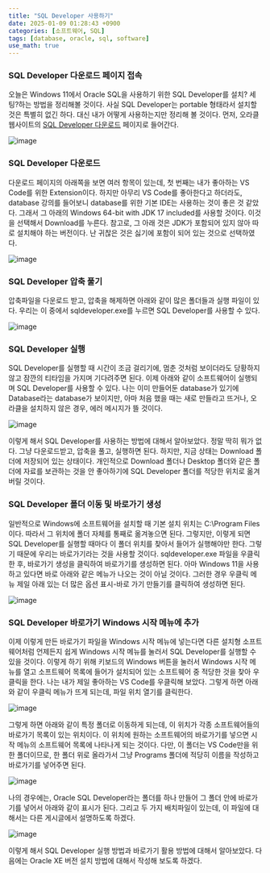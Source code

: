 ```yaml
---
title: "SQL Developer 사용하기"
date: 2025-01-09 01:28:43 +0900
categories: [소프트웨어, SQL]
tags: [database, oracle, sql, software]
use_math: true
---
```


### SQL Developer 다운로드 페이지 접속
오늘은 Windows 11에서 Oracle SQL을 사용하기 위한 SQL Developer를 설치? 세팅?하는 방법을 정리해볼 것이다. 사실 SQL Developer는 portable 형태라서 설치할 것은 특별히 없긴 하다. 대신 내가 어떻게 사용하는지만 정리해 볼 것이다. 먼저, 오라클 웹사이트의 [SQL Developer 다운로드](https://www.oracle.com/database/sqldeveloper/technologies/download/) 페이지로 들어간다.

![image](https://www.dropbox.com/scl/fi/2baoye2fnpn9ylr15qo4j/2501090001-1.jpg?rlkey=cadbozvxk46bdxwsagmw9hiwg&st=s8if2h6n&raw=1)

### SQL Developer 다운로드
다운로드 페이지의 아래쪽을 보면 여러 항목이 있는데, 첫 번째는 내가 좋아하는 VS Code를 위한 Extension이다. 하지만 아무리 VS Code를 좋아한다고 하더라도, database 강의를 들어보니 database를 위한 기본 IDE는 사용하는 것이 좋은 것 같았다. 그래서 그 아래의 Windows 64-bit with JDK 17 included를 사용할 것이다. 이것을 선택해서 Download를 누른다. 참고로, 그 아래 것은 JDK가 포함되어 있지 않아 따로 설치해야 하는 버전이다. 난 귀찮은 것은 싫기에 포함이 되어 있는 것으로 선택하였다.

![image](https://www.dropbox.com/scl/fi/n22vfhu2nslc4qiywj7ek/2501090001-2.jpg?rlkey=8ktugbixxtgtfljz78xzyv068&st=jo7kbzzt&raw=1)

### SQL Developer 압축 풀기
압축파일을 다운로드 받고, 압축을 해제하면 아래와 같이 많은 폴더들과 실행 파일이 있다. 우리는 이 중에서 sqldeveloper.exe를 누르면 SQL Developer를 사용할 수 있다.

![image](https://www.dropbox.com/scl/fi/7fzzfkaq4uhfuu3fwisxw/2501090001-3.jpg?rlkey=8hcceolb77rk8agzc5p7fg1mp&st=q1ebde78&raw=1)

### SQL Developer 실행
SQL Developer를 실행할 때 시간이 조금 걸리기에, 멈춘 것처럼 보이더라도 당황하지 않고 잠깐의 티타임을 가지며 기다려주면 된다. 이제 아래와 같이 소프트웨어이 실행되며 SQL Developer를 사용할 수 있다. 나는 이미 만들어둔 database가 있기에 Database라는 database가 보이지만, 아마 처음 했을 때는 새로 만들라고 뜨거나, 오라클을 설치하지 않은 경우, 에러 메시지가 뜰 것이다.

![image](https://www.dropbox.com/scl/fi/pin9sa6zxeq0d3igpqiy6/2501090001-4.jpg?rlkey=4b4w6vda808x3ow4lpm6qu0bz&st=srvvdhq9&raw=1)

이렇게 해서 SQL Developer를 사용하는 방법에 대해서 알아보았다. 정말 딱히 뭐가 없다. 그냥 다운로드받고, 압축을 풀고, 실행하면 된다. 하지만, 지금 상태는 Download 폴더에 저장되어 있는 상태이다. 개인적으로 Download 폴더나 Desktop 폴더와 같은 폴더에 자료를 보관하는 것을 안 좋아하기에 SQL Developer 폴더를 적당한 위치로 옮겨버릴 것이다. 

### SQL Developer 폴더 이동 및 바로가기 생성
일반적으로 Windows에 소프트웨어을 설치할 때 기본 설치 위치는 C:\Program Files이다. 따라서 그 위치에 폴더 자체를 통째로 옮겨놓으면 된다. 그렇지만, 이렇게 되면 SQL Developer를 실행할 때마다 이 폴더 위치를 찾아서 들어가 실행해야만 한다. 그렇기 때문에 우리는 바로가기라는 것을 사용할 것이다. sqldeveloper.exe 파일을 우클릭한 후, 바로가기 생성을 클릭하여 바로가기를 생성하면 된다. 아마 Windows 11을 사용하고 있다면 바로 아래와 같은 메뉴가 나오는 것이 아닐 것이다. 그러한 경우 우클릭 메뉴 제일 아래 있는 더 많은 옵션 표시-바로 가기 만들기를 클릭하여 생성하면 된다.

![image](https://www.dropbox.com/scl/fi/8gi8ljaqlta970en3aja1/2501090001-5.jpg?rlkey=oj1xd7p6kxsc03odqezc95qnc&st=noxxntbr&raw=1)

### SQL Developer 바로가기 Windows 시작 메뉴에 추가
이제 이렇게 만든 바로가기 파일을 Windows 시작 메뉴에 넣는다면 다른 설치형 소프트웨어처럼 언제든지 쉽게 Windows 시작 메뉴를 눌러서 SQL Developer를 실행할 수 있을 것이다. 이렇게 하기 위해 키보드의 Windows 버튼을 눌러서 Windows 시작 메뉴를 열고 소프트웨어 목록에 들어가 설치되어 있는 소프트웨어 중 적당한 것을 찾아 우클릭을 한다. 나는 내가 제일 좋아하는 VS Code를 우클릭해 보았다. 그렇게 하면 아래와 같이 우클릭 메뉴가 뜨게 되는데, 파일 위치 열기를 클릭한다.

![image](https://www.dropbox.com/scl/fi/0bhclsqcmw0nnl6nzfeva/2501090001-6.jpg?rlkey=siez8jqh5ot0verypj08hj274&st=odo6gtt7&raw=1)

그렇게 하면 아래와 같이 특정 폴더로 이동하게 되는데, 이 위치가 각종 소프트웨어들의 바로가기 목록이 있는 위치이다. 이 위치에 원하는 소프트웨어의 바로가기를 넣으면 시작 메뉴의 소프트웨어 목록에 나타나게 되는 것이다. 다만, 이 폴더는 VS Code만을 위한 폴더이므로, 한 폴더 위로 올라가서 그냥 Programs 폴더에 적당히 이름을 작성하고 바로가기를 넣어주면 된다.

![image](https://www.dropbox.com/scl/fi/s2vfwiabsz37o4iamdazv/2501090001-7.jpg?rlkey=wdpt6y2r8y6xqdnsezcyplit0&st=yctn4zar&raw=1)

나의 경우에는, Oracle SQL Developer라는 폴더를 하나 만들어 그 폴더 안에 바로가기를 넣어서 아래와 같이 표시가 된다. 그리고 두 가지 배치파일이 있는데, 이 파일에 대해서는 다른 게시글에서 설명하도록 하겠다.

![image](https://www.dropbox.com/scl/fi/u5wk60aubk120i8s1uuk2/2501090001-8.jpg?rlkey=kcudinkpu6pj1ismwrskecvsx&st=639wbjj9&raw=1)

이렇게 해서 SQL Developer 실행 방법과 바로가기 활용 방법에 대해서 알아보았다. 다음에는 Oracle XE 버전 설치 방법에 대해서 작성해 보도록 하겠다.